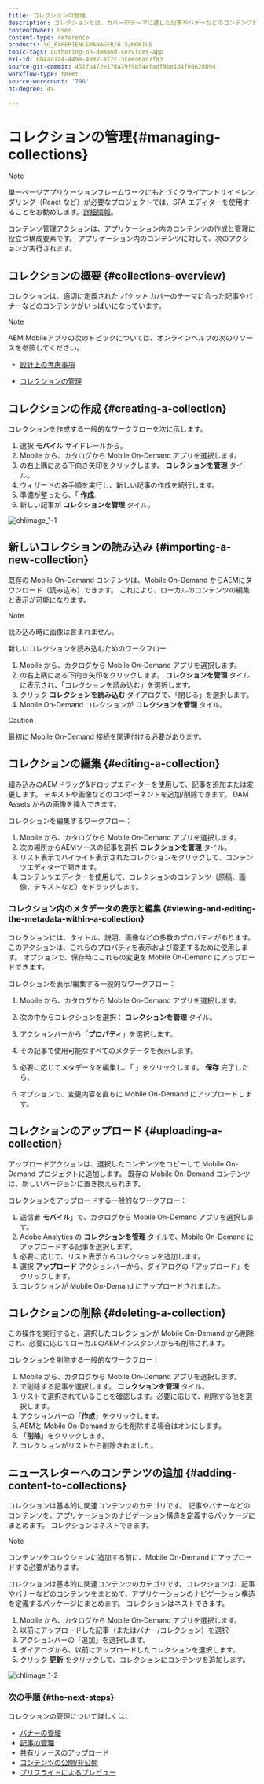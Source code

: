 ```yaml
---
title: コレクションの管理
description: コレクションとは、カバーのテーマに適した記事やバナーなどのコンテンツがいっぱいになった、適切に定義されたグループです。 このページでは、この機能について詳しく見ていきます。
contentOwner: User
content-type: reference
products: SG_EXPERIENCEMANAGER/6.5/MOBILE
topic-tags: authoring-on-demand-services-app
exl-id: 0b4aa1a4-449a-4882-8f7c-3ceea6ac7f83
source-git-commit: 451fb472e170a79f9854efadf9be1d4fe0628b94
workflow-type: tm+mt
source-wordcount: '796'
ht-degree: 4%

---
```


# コレクションの管理{#managing-collections}

>[!NOTE]
>
>単一ページアプリケーションフレームワークにもとづくクライアントサイドレンダリング（React など）が必要なプロジェクトでは、SPA エディターを使用することをお勧めします。[詳細情報](/help/sites-developing/spa-overview.md)。

コンテンツ管理アクションは、アプリケーション内のコンテンツの作成と管理に役立つ構成要素です。 アプリケーション内のコンテンツに対して、次のアクションが実行されます。

## コレクションの概要 {#collections-overview}

コレクションは、適切に定義された *バケット* カバーのテーマに合った記事やバナーなどのコンテンツがいっぱいになっています。

>[!NOTE]
>
>AEM Mobileアプリの次のトピックについては、オンラインヘルプの次のリソースを参照してください。
>
>* [設計上の考慮事項](https://helpx.adobe.com/digital-publishing-solution/help/design-app.html)
>
>* [コレクションの管理](https://helpx.adobe.com/digital-publishing-solution/help/creating-collections.html)
>

## コレクションの作成 {#creating-a-collection}

コレクションを作成する一般的なワークフローを次に示します。

1. 選択 **モバイル** サイドレールから。
1. Mobile から、カタログから Mobile On-Demand アプリを選択します。
1. の右上隅にある下向き矢印をクリックします。 **コレクションを管理** タイル。
1. ウィザードの各手順を実行し、新しい記事の作成を続行します。
1. 準備が整ったら、「 **作成**.
1. 新しい記事が **コレクションを管理** タイル。

![chlimage_1-1](assets/chlimage_1-1.gif)

## 新しいコレクションの読み込み {#importing-a-new-collection}

既存の Mobile On-Demand コンテンツは、Mobile On-Demand からAEMにダウンロード（読み込み）できます。 これにより、ローカルのコンテンツの編集と表示が可能になります。

>[!NOTE]
>
>読み込み時に画像は含まれません。

新しいコレクションを読み込むためのワークフロー

1. Mobile から、カタログから Mobile On-Demand アプリを選択します。
1. の右上隅にある下向き矢印をクリックします。 **コレクションを管理** タイルに表示され、「コレクションを読み込む」を選択します。
1. クリック **コレクションを読み込む** ダイアログで、「閉じる」を選択します。
1. Mobile On-Demand コレクションが **コレクションを管理** タイル。

>[!CAUTION]
>
>最初に Mobile On-Demand 接続を関連付ける必要があります。

## コレクションの編集 {#editing-a-collection}

組み込みのAEMドラッグ&amp;ドロップエディターを使用して、記事を追加または変更します。 テキストや画像などのコンポーネントを追加/削除できます。 DAM Assets からの画像を挿入できます。

コレクションを編集するワークフロー：

1. Mobile から、カタログから Mobile On-Demand アプリを選択します。
1. 次の場所からAEMソースの記事を選択 **コレクションを管理** タイル。
1. リスト表示でハイライト表示されたコレクションをクリックして、コンテンツエディターで開きます。
1. コンテンツエディターを使用して、コレクションのコンテンツ（原稿、画像、テキストなど）をドラッグします。

### コレクション内のメタデータの表示と編集 {#viewing-and-editing-the-metadata-within-a-collection}

コレクションには、タイトル、説明、画像などの多数のプロパティがあります。 このアクションは、これらのプロパティを表示および変更するために使用します。 オプションで、保存時にこれらの変更を Mobile On-Demand にアップロードできます。

コレクションを表示/編集する一般的なワークフロー：

1. Mobile から、カタログから Mobile On-Demand アプリを選択します。
1. 次の中からコレクションを選択： **コレクションを管理** タイル。

1. アクションバーから「**プロパティ**」を選択します。
1. その記事で使用可能なすべてのメタデータを表示します。
1. 必要に応じてメタデータを編集し、「 」をクリックします。 **保存** 完了したら、
1. オプションで、変更内容を直ちに Mobile On-Demand にアップロードします。

## コレクションのアップロード {#uploading-a-collection}

アップロードアクションは、選択したコンテンツをコピーして Mobile On-Demand プロジェクトに追加します。 既存の Mobile On-Demand コンテンツは、新しいバージョンに置き換えられます。

コレクションをアップロードする一般的なワークフロー：

1. 送信者 **モバイル**」で、カタログから Mobile On-Demand アプリを選択します。
1. Adobe Analytics の **コレクションを管理** タイルで、Mobile On-Demand にアップロードする記事を選択します。
1. 必要に応じて、リスト表示からコレクションを追加します。
1. 選択 **アップロード** アクションバーから、ダイアログの「アップロード」をクリックします。
1. コレクションが Mobile On-Demand にアップロードされました。

## コレクションの削除 {#deleting-a-collection}

この操作を実行すると、選択したコレクションが Mobile On-Demand から削除され、必要に応じてローカルのAEMインスタンスからも削除されます。

コレクションを削除する一般的なワークフロー：

1. Mobile から、カタログから Mobile On-Demand アプリを選択します。
1. で削除する記事を選択します。 **コレクションを管理** タイル。
1. リストで選択されていることを確認します。必要に応じて、削除する他を選択します。
1. アクションバーの「**作成**」をクリックします。
1. AEMと Mobile On-Demand からを削除する場合はオンにします。
1. 「**削除**」をクリックします。
1. コレクションがリストから削除されました。

## ニュースレターへのコンテンツの追加 {#adding-content-to-collections}

コレクションは基本的に関連コンテンツのカテゴリです。 記事やバナーなどのコンテンツを、アプリケーションのナビゲーション構造を定義するパッケージにまとめます。 コレクションはネストできます。

>[!NOTE]
>
>コンテンツをコレクションに追加する前に、Mobile On-Demand にアップロードする必要があります。

コレクションは基本的に関連コンテンツのカテゴリです。コレクションは、記事やバナーなどのコンテンツをまとめて、アプリケーションのナビゲーション構造を定義するパッケージにまとめます。 コレクションはネストできます。

1. Mobile から、カタログから Mobile On-Demand アプリを選択します。
1. 以前にアップロードした記事（またはバナー/コレクション）を選択
1. アクションバーの「追加」を選択します。
1. ダイアログから、以前にアップロードしたコレクションを選択します。
1. クリック **更新** をクリックして、コレクションにコンテンツを追加します。

![chlimage_1-2](assets/chlimage_1-2.gif)

### 次の手順 {#the-next-steps}

コレクションの管理について詳しくは、

* [バナーの管理](/help/mobile/mobile-on-demand-managing-banners.md)
* [記事の管理](/help/mobile/mobile-on-demand-managing-articles.md)
* [共有リソースのアップロード](/help/mobile/mobile-on-demand-shared-resources.md)
* [コンテンツの公開/非公開](/help/mobile/mobile-on-demand-publishing-unpublishing.md)
* [プリフライトによるプレビュー](/help/mobile/aem-mobile-manage-ondemand-services.md)
